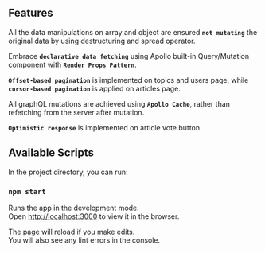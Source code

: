 ## Features

All the data manipulations on array and object are ensured **`not mutating`** the original data by using destructuring and spread operator.

Embrace **`declarative data fetching`** using Apollo built-in Query/Mutation component with **`Render Props Pattern`**.

**`Offset-based pagination`** is implemented on topics and users page, while **`cursor-based pagination`** is applied on articles page.

All graphQL mutations are achieved using **`Apollo Cache`**, rather than refetching from the server after mutation.

**`Optimistic response`** is implemented on article vote button.

## Available Scripts

In the project directory, you can run:

### `npm start`

Runs the app in the development mode.<br>
Open [http://localhost:3000](http://localhost:3000) to view it in the browser.

The page will reload if you make edits.<br>
You will also see any lint errors in the console.

